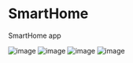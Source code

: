 # SmartHome
SmartHome app

![image](https://github.com/yangyongda/SmartHome/raw/master/screenshot/1.png)
![image](https://github.com/yangyongda/SmartHome/raw/master/screenshot/2.png)
![image](https://github.com/yangyongda/SmartHome/raw/master/screenshot/3.png)
![image](https://github.com/yangyongda/SmartHome/raw/master/screenshot/4.png)